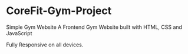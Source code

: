 # CoreFit-Gym-Project

Simple Gym Website
A Frontend Gym Website built with HTML, CSS and JavaScript

Fully Responsive on all devices.
